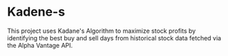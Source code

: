 # Kadene-s
This project uses Kadane's Algorithm to maximize stock profits by identifying the best buy and sell days from historical stock data fetched via the Alpha Vantage API.
